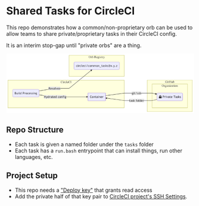 # Shared Tasks for CircleCI

This repo demonstrates how a common/non-proprietary orb can be used to allow teams to share private/proprietary tasks in their CircleCI config.

It is an interim stop-gap until "private orbs" are a thing.

![High level context diagram shows public orb using SSH to access private git repository](assets/common_tasks.png)



## Repo Structure
- Each task is given a named folder under the `tasks` folder
- Each task has a `run.bash` entrypoint that can install things, run other languages, etc.

## Project Setup
- This repo  needs a ["Deploy key"](https://developer.github.com/v3/guides/managing-deploy-keys/#deploy-keys) that grants read access
- Add the private half of that key pair to [CircleCI project's SSH Settings](https://circleci.com/docs/2.0/add-ssh-key/).